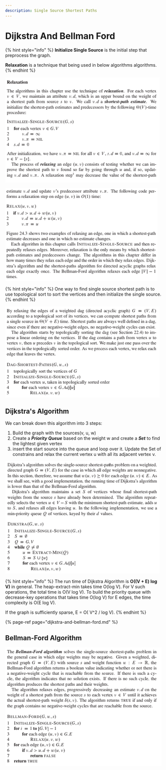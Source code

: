 ```yaml
---
description: Single Source Shortest Paths
---
```


# Dijkstra And Bellman Ford

{% hint style="info" %}
**Initialize Single Source** is the initial step that preprocess the graph.

**Relaxation** is a technique that being used in below algorithms algorithms.
{% endhint %}

![Initialization Single Source](../.gitbook/assets/image%20%283%29.png)

![Relax](../.gitbook/assets/image%20%284%29.png)

{% hint style="info" %}
One way to find single source shortest path is to use topological sort to sort the vertices and then initialize the single source.
{% endhint %}

![Single Source Shortest Paths in Directed Acyclic graphs](../.gitbook/assets/image%20%287%29.png)

## Dijkstra's Algorithm

We can break down this algorithm into 3 steps:

1. Build the graph with the sources\(v, u, w\)
2. Create a _**Priority Queue**_ based on the weight w and create a _**Set**_ to find the lightest given vertex
3. insert the start source into the queue and loop over it. Update the Set of constrains and relax the current vertex u with all its adjacent vertex v.

![Dijkstra&apos;s Algorithm Template](../.gitbook/assets/image%20%286%29.png)

{% hint style="info" %}
The run time of Dijkstra Algorithm is **O\(\(V + E\) log V\)** in general. The heap-extract-min takes time O\(log V\). For V such operations, the total time is O\(V log V\). To build the priority queue with decrease-key operations that takes time O\(log V\) for E edges, the time complexity is O\(E log V\). 

If the graph is sufficiently sparse, E = O\( V^2 / log V\).
{% endhint %}

{% page-ref page="dijkstra-and-bellman-ford.md" %}

## Bellman-Ford Algorithm

![Bellman Ford Algorithm Template](../.gitbook/assets/image%20%285%29.png)

